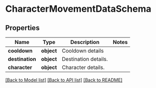 # CharacterMovementDataSchema

## Properties
Name | Type | Description | Notes
------------ | ------------- | ------------- | -------------
**cooldown** | **object** | Cooldown details | 
**destination** | **object** | Destination details. | 
**character** | **object** | Character details. | 

[[Back to Model list]](../README.md#documentation-for-models) [[Back to API list]](../README.md#documentation-for-api-endpoints) [[Back to README]](../README.md)

